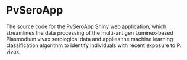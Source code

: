 # PvSeroApp
The source code for the PvSeroApp Shiny web application, which streamlines the data processing of the multi-antigen Luminex-based Plasmodium vivax serological data and applies the machine learning classification algorithm to identify individuals with recent exposure to P. vivax.
